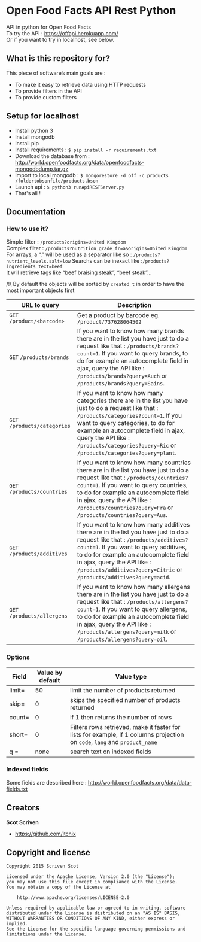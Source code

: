 # Open Food Facts API Rest Python #

API in python for Open Food Facts <br/>
To try the API : https://offapi.herokuapp.com/ <br/>
Or if you want to try in localhost, see below.

## What is this repository for? 

This piece of software’s main goals are :
* To make it easy to retrieve data using HTTP requests
* To provide filters in the API
* To provide custom filters


## Setup for localhost

* Install python 3
* Install mongodb
* Install pip
* Install requirements : `$ pip install -r requirements.txt`
* Download the database from : http://world.openfoodfacts.org/data/openfoodfacts-mongodbdump.tar.gz
* Import to local mongodb : `$ mongorestore -d off -c products /foldertobsonfile/products.bson`
* Launch api : `$ python3 runApiRESTServer.py`
* That's all !

## Documentation
### How to use it?

Simple filter : `/products?origins=United Kingdom` <br/>
Complex filter : `/products?nutrition_grade_fr=a&origins=United Kingdom` <br/>
For arrays, a “.” will be used as a separator like so : `/products?nutrient_levels.salt=low`
Searchs can be inexact like :`/products?ingredients_text=beef`<br/>
It will retrieve tags like “beef braising steak”, “beef steak”...

/!\ By default the objects will be sorted by `created_t` in order to have the most important objects first

URL to query                   | Description
------------------------------ | ---------------------------
<code>GET</code> `/product/<barcode>`           | Get a product by barcode eg. `/product/737628064502`
<code>GET</code> `/products/brands`             | If you want to know how many brands there are in the list you have just to do a request like that : `/products/brands?count=1`. If you want to query brands, to do for example an autocomplete field in ajax, query the API like : `/products/brands?query=Auch` or `/products/brands?query=Sains`.
<code>GET</code> `/products/categories`         | If you want to know how many categories there are in the list you have just to do a request like that : `/products/categories?count=1`. If you want to query categories, to do for example an autocomplete field in ajax, query the API like : `/products/categories?query=Ric` or `/products/categories?query=plant`.
<code>GET</code> `/products/countries`          | If you want to know how many countries there are in the list you have just to do a request like that : `/products/countries?count=1`. If you want to query countries, to do for example an autocomplete field in ajax, query the API like : `/products/countries?query=Fra` or `/products/countries?query=Aus`.
<code>GET</code> `/products/additives`          | If you want to know how many additives there are in the list you have just to do a request like that : `/products/additives?count=1`. If you want to query additives, to do for example an autocomplete field in ajax, query the API like : `/products/additives?query=Citric` or `/products/additives?query=acid`.
<code>GET</code> `/products/allergens`          | If you want to know how many allergens there are in the list you have just to do a request like that : `/products/allergens?count=1`. If you want to query allergens, to do for example an autocomplete field in ajax, query the API like : `/products/allergens?query=milk` or `/products/allergens?query=oil`. 

### Options

Field         | Value by default | Value type
------------- | ---------------- | ---------
limit=        | 50               | limit the number of products returned
skip=         | 0                | skips the specified number of products returned
count=        | 0                | if 1 then returns the number of rows
short=        | 0                | Filters rows retrieved, make it faster for lists for example, if 1 columns projection on `code`, `lang` and `product_name`
q    =        | none             | search text on indexed fields

### Indexed fields

Some fields are described here : http://world.openfoodfacts.org/data/data-fields.txt 

## Creators

**Scot Scriven**
- <https://github.com/itchix>

## Copyright and license

    Copyright 2015 Scriven Scot
    
    Licensed under the Apache License, Version 2.0 (the "License");
    you may not use this file except in compliance with the License.
    You may obtain a copy of the License at
    
        http://www.apache.org/licenses/LICENSE-2.0
    
    Unless required by applicable law or agreed to in writing, software
    distributed under the License is distributed on an "AS IS" BASIS,
    WITHOUT WARRANTIES OR CONDITIONS OF ANY KIND, either express or implied.
    See the License for the specific language governing permissions and
    limitations under the License.
